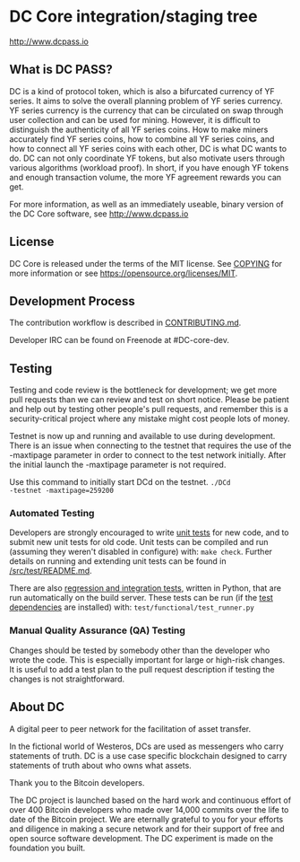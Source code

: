 DC Core integration/staging tree
=====================================

http://www.dcpass.io

What is DC PASS?
----------------

DC is a kind of protocol token, which is also a bifurcated currency of YF series. It aims to solve the overall planning problem of YF series currency. 
YF series currency is the currency that can be circulated on swap through user collection and can be used for mining. However, 
it is difficult to distinguish the authenticity of all YF series coins. How to make miners accurately find YF series coins, 
how to combine all YF series coins, and how to connect all YF series coins with each other, 
DC is what DC wants to do. DC can not only coordinate YF tokens, 
but also motivate users through various algorithms (workload proof). In short, 
if you have enough YF tokens and enough transaction volume, the more YF agreement rewards you can get.

For more information, as well as an immediately useable, binary version of
the DC Core software, see http://www.dcpass.io

License
-------

DC Core is released under the terms of the MIT license. See [COPYING](COPYING) for more
information or see https://opensource.org/licenses/MIT.

Development Process
-------------------

The contribution workflow is described in [CONTRIBUTING.md](CONTRIBUTING.md).

Developer IRC can be found on Freenode at #DC-core-dev.

Testing
-------

Testing and code review is the bottleneck for development; we get more pull
requests than we can review and test on short notice. Please be patient and help out by testing
other people's pull requests, and remember this is a security-critical project where any mistake might cost people
lots of money.

Testnet is now up and running and available to use during development. There is an issue when connecting to the testnet that requires the use of the -maxtipage parameter in order to connect to the test network initially. After the initial launch the -maxtipage parameter is not required.

Use this command to initially start DCd on the testnet. <code>./DCd -testnet -maxtipage=259200</code>

### Automated Testing

Developers are strongly encouraged to write [unit tests](src/test/README.md) for new code, and to
submit new unit tests for old code. Unit tests can be compiled and run
(assuming they weren't disabled in configure) with: `make check`. Further details on running
and extending unit tests can be found in [/src/test/README.md](/src/test/README.md).

There are also [regression and integration tests](/test), written
in Python, that are run automatically on the build server.
These tests can be run (if the [test dependencies](/test) are installed) with: `test/functional/test_runner.py`


### Manual Quality Assurance (QA) Testing

Changes should be tested by somebody other than the developer who wrote the
code. This is especially important for large or high-risk changes. It is useful
to add a test plan to the pull request description if testing the changes is
not straightforward.


About DC
----------------
A digital peer to peer network for the facilitation of asset transfer.



In the fictional world of Westeros, DCs are used as messengers who carry statements of truth. DC is a use case specific blockchain designed to carry statements of truth about who owns what assets. 



Thank you to the Bitcoin developers. 

The DC project is launched based on the hard work and continuous effort of over 400 Bitcoin developers who made over 14,000 commits over the life to date of the Bitcoin project. We are eternally grateful to you for your efforts and diligence in making a secure network and for their support of free and open source software development.  The DC experiment is made on the foundation you built.
